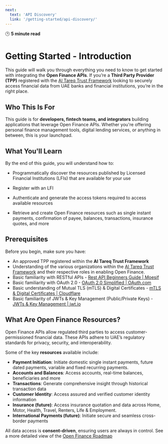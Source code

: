 ```yaml
---
next:
  text: 'API Discovery'
  link: '/getting-started/api-discovery/'
---
```




🕒 **5 minute read**


# Getting Started - Introduction

This guide will walk you through everything you need to know to get started with integrating the **Open Finance APIs**. If you’re a **Third Party Provider (TPP)**  registered with the [Al Tareq Trust Framework](../trust-framework/) looking to securely access financial data from UAE banks and financial institutions, you’re in the right place.


## Who This Is For

This guide is for **developers, fintech teams, and integrators** building applications that leverage Open Finance APIs. Whether you're offering personal finance management tools, digital lending services, or anything in between, this is your launchpad.


## What You'll Learn

By the end of this guide, you will understand how to:

- Programmatically discover the resources published by Licensed Financial Institutions (LFIs) that are available for your use

- Register with an LFI

- Authenticate and generate the access tokens required to access available resources

- Retrieve and create Open Finance resources such as single instant payments, confirmation of payee, balances, transactions, insurance quotes, and more


## Prerequisites

Before you begin, make sure you have:

- An approved TPP registered within the **Al Tareq Trust Framework**
- Understanding of the various organizations within the [Al Tareq Trust Framework](../trust-framework/) and their respective roles in enabling Open Finance.
- Basic familiarity with RESTful APIs - [Rest API Beginners Guide | Moesif](https://www.moesif.com/blog/technical/api-development/Rest-API-Tutorial-A-Complete-Beginners-Guide/)
- Basic familiarity with OAuth 2.0 - [OAuth 2.0 Simplified | OAuth.com](https://www.oauth.com/)
- Basic understanding of Mutual TLS (mTLS) & Digital Certificates - [mTLS & Digital Certificates | Cloudflare](https://www.oauth.com/)
- Basic familiarity of JWTs & Key Management (Public/Private Keys) - [JWTs & Key Management | jwt.io](https://jwt.io/introduction)


## What Are Open Finance Resources?

Open Finance APIs allow regulated third parties to access customer-permissioned financial data. These APIs adhere to UAE’s regulatory standards for privacy, security, and interoperability.

Some of the key **resources** available include:

- **Payment Initiation**: Initiate domestic single instant payments, future dated payments, variable and fixed recurring payments. 
- **Accounts and Balances**: Access accounts, real-time balances, beneficiaries and more
- **Transactions**: Generate comprehensive insight through historical transaction data 
- **Customer Identity**: Access assured and verified customer identity information
- **Insurance (future)**: Access insurance quotation and data across Home, Motor, Health, Travel, Renters, Life & Employment.
- **International Payments (future)**: Initiate secure and seamless cross-border payments



All data access is **consent-driven**, ensuring users are always in control. See a more detailed view of the [Open Finance Roadmap](https://openfinanceuae.atlassian.net/wiki/spaces/OF/pages/6259008/Roadmap)

